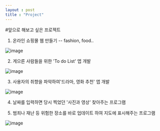 ```yaml
---
layout : post
title : "Project"
---
```


#앞으로 해보고 싶은 프로젝트



1. 온라인 쇼핑몰 웹 만들기 -- fashion, food..

![image](https://github.com/happy-mj/happy-mj.github.io/assets/173342363/3e64a882-8020-45e6-96ce-6638a09e4828)
  
2. 게으른 사람들을 위한 'To do List' 앱 개발

![image](https://github.com/happy-mj/happy-mj.github.io/assets/173342363/42d7cf5b-4f1c-4579-b8d9-9703817ea7ac)
  
3. 사용자의 취향을 파악하여'드라마, 영화 추천' 앱 개발

![image](https://github.com/happy-mj/happy-mj.github.io/assets/173342363/11ce7492-aba7-40aa-b412-31a0f0839ea9)

4. 날짜를 입력하면 당시 찍었던 '사진과 영상' 찾아주는 프로그램

   
6. 범죄나 재난 등 위험한 장소를 바로 업데이트 하여 지도에 표시해주는 프로그램

![image](https://github.com/happy-mj/happy-mj.github.io/assets/173342363/e2c92e63-3561-4133-aa11-b1656f371f02)


